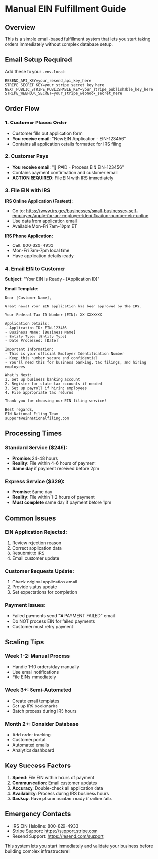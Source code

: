 # Manual EIN Fulfillment Guide

## Overview
This is a simple email-based fulfillment system that lets you start taking orders immediately without complex database setup.

## Email Setup Required

Add these to your `.env.local`:
```
RESEND_API_KEY=your_resend_api_key_here
STRIPE_SECRET_KEY=your_stripe_secret_key_here
NEXT_PUBLIC_STRIPE_PUBLISHABLE_KEY=your_stripe_publishable_key_here
STRIPE_WEBHOOK_SECRET=your_stripe_webhook_secret_here
```

## Order Flow

### 1. Customer Places Order
- Customer fills out application form
- **You receive email**: "New EIN Application - EIN-123456"
- Contains all application details formatted for IRS filing

### 2. Customer Pays
- **You receive email**: "🚨 PAID - Process EIN EIN-123456"  
- Contains payment confirmation and customer email
- **ACTION REQUIRED**: File EIN with IRS immediately

### 3. File EIN with IRS
**IRS Online Application (Fastest):**
- Go to: https://www.irs.gov/businesses/small-businesses-self-employed/apply-for-an-employer-identification-number-ein-online
- Use data from application email
- Available Mon-Fri 7am-10pm ET

**IRS Phone Application:**
- Call: 800-829-4933
- Mon-Fri 7am-7pm local time
- Have application details ready

### 4. Email EIN to Customer
**Subject**: "Your EIN is Ready - [Application ID]"

**Email Template**:
```
Dear [Customer Name],

Great news! Your EIN application has been approved by the IRS.

Your Federal Tax ID Number (EIN): XX-XXXXXXX

Application Details:
- Application ID: EIN-123456
- Business Name: [Business Name]
- Entity Type: [Entity Type]
- Date Processed: [Date]

Important Information:
- This is your official Employer Identification Number
- Keep this number secure and confidential
- You'll need this for business banking, tax filings, and hiring employees

What's Next:
1. Set up business banking account
2. Register for state tax accounts if needed
3. Set up payroll if hiring employees
4. File appropriate tax returns

Thank you for choosing our EIN filing service!

Best regards,
EIN National Filing Team
support@einnationalfiling.com
```

## Processing Times

### Standard Service ($249):
- **Promise**: 24-48 hours
- **Reality**: File within 4-6 hours of payment
- **Same day** if payment received before 2pm

### Express Service ($329):
- **Promise**: Same day
- **Reality**: File within 1-2 hours of payment
- **Must complete** same day if payment before 1pm

## Common Issues

### EIN Application Rejected:
1. Review rejection reason
2. Correct application data
3. Resubmit to IRS
4. Email customer update

### Customer Requests Update:
1. Check original application email
2. Provide status update
3. Set expectations for completion

### Payment Issues:
- Failed payments send "❌ PAYMENT FAILED" email
- Do NOT process EIN for failed payments
- Customer must retry payment

## Scaling Tips

### Week 1-2: Manual Process
- Handle 1-10 orders/day manually
- Use email notifications
- File EINs immediately

### Week 3+: Semi-Automated
- Create email templates
- Set up IRS bookmarks
- Batch process during IRS hours

### Month 2+: Consider Database
- Add order tracking
- Customer portal
- Automated emails
- Analytics dashboard

## Key Success Factors

1. **Speed**: File EIN within hours of payment
2. **Communication**: Email customer updates
3. **Accuracy**: Double-check all application data
4. **Availability**: Process during IRS business hours
5. **Backup**: Have phone number ready if online fails

## Emergency Contacts

- IRS EIN Helpline: 800-829-4933
- Stripe Support: https://support.stripe.com
- Resend Support: https://resend.com/support

This system lets you start immediately and validate your business before building complex infrastructure! 